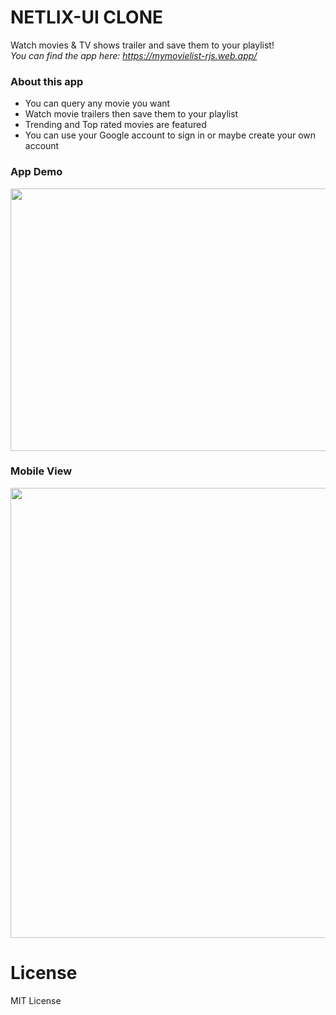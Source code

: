 # NETLIX-UI CLONE

Watch movies & TV shows trailer and save them to your playlist!<br/>
*You can find the app here: https://mymovielist-rjs.web.app/*

### About this app
  * You can query any movie you want
  * Watch movie trailers then save them to your playlist
  * Trending and Top rated movies are featured
  * You can use your Google account to sign in or maybe create your own account
  
### App Demo

<img src="https://drive.google.com/uc?export=view&id=1hZoOa24-bKdvpqosJt_yVRjXE2ENWCod" width="720" height="420" /><br/>
### Mobile View
<img src="https://drive.google.com/uc?export=view&id=1kPGxaQ_SdXQWT0W2wODKsNaopZ-z1Qpy" height="720" /><br/>
# License
MIT License

